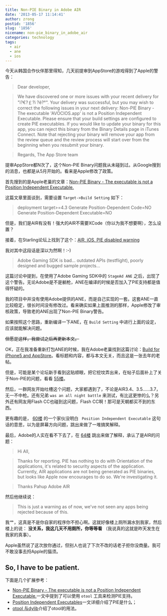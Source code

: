 ```yaml
---
title: Non-PIE Binary in Adobe AIR
date: '2013-05-17 11:14:41'
author: zrong
postid: '1856'
slug: '1856'
nicename: non-pie_binary_in_adobe_air
categories: technology
tags:
  - air
  - ane
  - ios
---
```


今天从韩国合作伙伴那里得知，几天前提审到AppStore的游戏得到了Apple的警告：

>Dear developer,

>We have discovered one or more issues with your recent delivery for "ì?€?￡?ì ?ê?°". Your delivery was successful, but you may wish to correct the following issues in your next delivery: Non-PIE Binary - The executable 'AVOCIOS.app' is not a Position Independent Executable. Please ensure that your build settings are configured to create PIE executables. If you would like to update your binary for this app, you can reject this binary from the Binary Details page in iTunes Connect. Note that rejecting your binary will remove your app from the review queue and the review process will start over from the beginning when you resubmit your binary.

>Regards,
>The App Store team

提审AppStore都N次了，这个Non-PIE Binary问题我从未碰到过。从Google搜到的消息，也都是从5月开始的。看来是Apple修改了政策。<!--more-->

首先搜到的是Apple老巢的文章：[Non-PIE Binary - The executable is not a Position Independent Executable.](https://discussions.apple.com/message/21974337#21974337)

这篇文章里面谈到，需要设置 `Target->Build Setting` 如下：

>deployment target>=4.3
>Generate Position-Dependent Code=NO
>Generate Position-Dependent Executable=NO

但是，我们是AIR有没有！强大的AIR不需要XCode（你以为我不想要啊），怎么设置？

接着，在Starling论坛上找到了这个：[AIR, iOS, PIE disabled warning ](http://forum.starling-framework.org/topic/air-ios-pie-disabled-warning)

我对其中这段话是深以为然啊！:-)

>Adobe Gaming SDK is bad... outdated APIs (testflight), poorly designed and bugged sample projects...

这篇讨论中提到，在使用了Adobe Gaming SDK中的 `StageAd ANE` 之后，出现了这个警告。无论Adobe是不是躺枪，ANE在编译的时候是否加入了PIE支持都是值得怀疑的。

我的项目中并没有使用Adobe提供的ANE，而是自己实现的一套。这套ANE一直比较稳定，很长时间没有修改过。看来确实如果上面推测的那样，Apple修改了审核政策，导致老的ANE出现了Non-PIE Binary警告。

如果按照这个思路，重新编译一下ANE，在 `Build Setting` 中进行上面的设定，应该就能解决问题。

<del datetime="2013-05-17T03:16:16+00:00">但愿是这样，我尝试之后再更新本文。</del>

OK，正在我准备重新打包ANE的时候，我在Adobe老巢找到这篇讨论：[Build for iPhone5 and AppStore](http://forums.adobe.com/message/5300898)。看标题和内容，都与本文无关，而且这是一张去年的老帖。

但是，可能是某个论坛新手看到这贴顺眼，把它挖坟弄出来，在帖子后面补上了关于Non-PIE的问题，看看 [55楼](http://forums.adobe.com/message/5295481#5295481)。

然后，一群网友开始吐槽这个问题，大家都遇到了，不论是AIR3.4、3.5……3.7，无一不中枪。还有兄弟 `was an all night battle` 来测试，有比这更惨的么？另外还有网友用Flash CC也碰到这问题，Flash CC啊！那可是天朝都买不到的东西。

更有趣的是， [60楼](http://forums.adobe.com/message/5299627#5299627) 的一个家伙没明白 ` Position Independent Executable` 这句话的意思，以为是屏幕方向问题，跳出来做了一堆搞笑解释。

最后，Adobe的人实在看不下去了，在 [64楼](http://forums.adobe.com/message/5300022#5300022) 跳出来做了解释，承认了是AIR的问题：

>Hi All,

>Thanks for reporting.
>PIE has nothing to do with Orientation of the applications, it's related to security aspects of the application. Currently, AIR applications are not being generated as PIE binaries, but looks like Apple now encourages to do so. We're investigating it.

>Thanks
>Pahup
>Adobe AIR

然后他继续说：

>This is just a warning as of now, we've not seen any apps being rejected because of this.

我艹，这真是不是你自家的程序你不担心啊。这就好像楼上厕所漏水到我家，然后楼上的说： **没关系，我这几天不用厕所，你等等看** （我说真的这就是昨天发生在我家的真事）。

Apple虽然说了这次放你通过，但别人也说了下次不改的话老子拒你没商量。我可不敢没事去捋Apple的猫须。

## So, I have to be patient.

下面是几个扩展参考：

* [Non-PIE Binary - The executable is not a Position Independent Executable.](http://stackoverflow.com/questions/16455416/non-pie-binary-the-executable-project-name-is-not-a-position-independent-e)一文中提到了可以使用 `otool` 工具来检测PIE支持。
* [Position Independent Executables](http://securityblog.redhat.com/2012/11/28/position-independent-executables-pie/)一文详细介绍了PIE是什么；
* [otool 与dylib](http://blog.csdn.net/dadalan/article/details/4335833)介绍了otool的用法。
